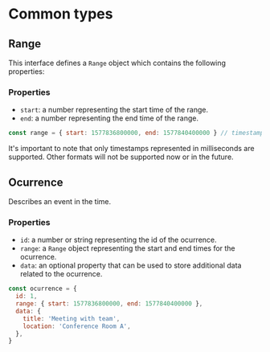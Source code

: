 # Common types

## Range

This interface defines a `Range` object which contains the following properties:

### Properties

- `start`: a number representing the start time of the range.
- `end`: a number representing the end time of the range.

```js
const range = { start: 1577836800000, end: 1577840400000 } // timestamp in ms
```

It's important to note that only timestamps represented in milliseconds are supported. Other formats will not be supported now or in the future.

## Ocurrence

Describes an event in the time.

### Properties

- `id`: a number or string representing the id of the ocurrence.
- `range`: a `Range` object representing the start and end times for the ocurrence.
- `data`: an optional property that can be used to store additional data related to the ocurrence.

```js
const ocurrence = {
  id: 1,
  range: { start: 1577836800000, end: 1577840400000 },
  data: {
    title: 'Meeting with team',
    location: 'Conference Room A',
  },
}
```
